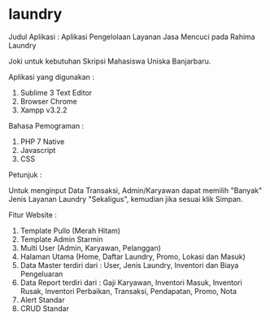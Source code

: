# laundry
Judul Aplikasi :  Aplikasi Pengelolaan Layanan Jasa Mencuci pada Rahima Laundry

Joki untuk kebutuhan Skripsi Mahasiswa Uniska Banjarbaru.

Aplikasi yang digunakan :
1. Sublime 3 Text Editor
2. Browser Chrome
3. Xampp v3.2.2

Bahasa Pemograman :
1. PHP 7 Native
2. Javascript
3. CSS

Petunjuk :

Untuk menginput Data Transaksi, Admin/Karyawan dapat memilih "Banyak" Jenis Layanan Laundry "Sekaligus", 
kemudian jika sesuai klik Simpan.

Fitur Website :
1. Template Pullo (Merah Hitam)
2. Template Admin Starmin 
3. Multi User (Admin, Karyawan, Pelanggan)
4. Halaman Utama (Home, Daftar Laundry, Promo, Lokasi dan Masuk)
5. Data Master terdiri dari : User, Jenis Laundry, Inventori dan Biaya Pengeluaran
6. Data Report terdiri dari : Gaji Karyawan, Inventori Masuk, Inventori Rusak, Inventori Perbaikan, Transaksi, Pendapatan, Promo, Nota
7. Alert Standar
8. CRUD Standar
